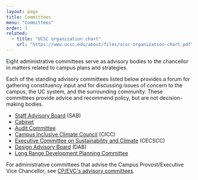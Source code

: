 ```yaml
---
layout: page
title: Committees
menu: "Committees"
order: 3
related:
  - title: "UCSC organization chart"
    url: "https://www.ucsc.edu/about/files/ucsc-organization-chart.pdf"
---
```


Eight administrative committees serve as advisory bodies to the chancellor in matters related to campus plans and strategies.

Each of the standing advisory committees listed below provides a forum for gathering constituency input and for discussing issues of concern to the campus, the UC system, and the surrounding community. These committees provide advice and recommend policy, but are not decision-making bodies.

- [Staff Advisory Board](/assets/pdfs/sab.pdf) (SAB)
- [Cabinet](/assets/pdfs/cabinet.pdf)
- [Audit Committee](/assets/pdfs/audit.pdf)
- [Campus Inclusive Climate Council](/assets/pdfs/cicc.pdf) (CICC)
- [Executive Committee on Sustainability and Climate](/assets/pdfs/cecscc.pdf) (CECSCC)
- [Design Advisory Board](/assets/pdfs/dab.pdf) (DAB)
- [Long Range Development Planning Committee](/assets/pdfs/lrdp.pdf)

For administrative committees that advise the Campus Provost/Executive Vice Chancellor, see [CP/EVC's advisory committees](https://cpevc.ucsc.edu/about/committees/).
